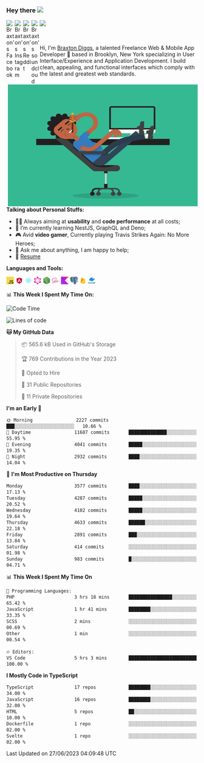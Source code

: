 ### Hey there <img src="https://media.giphy.com/media/hvRJCLFzcasrR4ia7z/giphy.gif" width="25">
<a href="https://www.facebook.com/BiggDiggz">
  <img align="left" alt="Braxton's Facebook" width="22px" src="https://cdn.jsdelivr.net/npm/simple-icons@v3/icons/facebook.svg" />
</a>
<a href="http://instagram.com/biggdiggz">
  <img align="left" alt="Braxton's Instagram" width="22px" src="https://cdn.jsdelivr.net/npm/simple-icons@v3/icons/instagram.svg" />
</a>
<a href="https://reddit.com/user/BiggDiggz/">
  <img align="left" alt="Braxton's Reddit" width="22px" src="https://cdn.jsdelivr.net/npm/simple-icons@v3/icons/reddit.svg" />
</a>
<a href="https://soundcloud.com/braxton-diggs">
  <img align="left" alt="Braxton's soundcloud" width="22px" src="https://cdn.jsdelivr.net/npm/simple-icons@v3/icons/soundcloud.svg" />
</a>

![](https://visitor-badge.glitch.me/badge?page_id=braxtondiggs.braxtondiggs)

<br />

Hi, I'm [Braxton Diggs](https://braxtondiggs.com/), a talented Freelance Web & Mobile App Developer 🚀 based in Brooklyn, New York specializing in User Interface/Experience and Application Development. I build clean, appealing, and functional interfaces which comply with the latest and greatest web standards.

  <img align="right" alt="GIF" src="https://github.com/braxtondiggs/braxtondiggs/blob/master/coder.gif?raw=true" width="500" height="320" />
  
**Talking about Personal Stuffs:**

- 🧑‍💻 Always aiming at **usability** and **code performance** at all costs;
- 🌱 I’m currently learning NestJS, GraphQL and Deno;
- 🎮 Avid **video gamer**, Currently playing Travis Strikes Again: No More Heroes;
- 💬 Ask me about anything, I am happy to help;
- 📝 [Resume](https://braxtondiggs.com/assets/resume/braxton-diggs.pdf)

**Languages and Tools:**  

<code><img height="20" src="https://raw.githubusercontent.com/github/explore/80688e429a7d4ef2fca1e82350fe8e3517d3494d/topics/javascript/javascript.png"></code>
<code><img height="20" src="https://raw.githubusercontent.com/github/explore/80688e429a7d4ef2fca1e82350fe8e3517d3494d/topics/angular/angular.png"></code>
<code><img height="20" src="https://raw.githubusercontent.com/github/explore/80688e429a7d4ef2fca1e82350fe8e3517d3494d/topics/react/react.png"></code>
<code><img height="20" src="https://raw.githubusercontent.com/github/explore/5c058a388828bb5fde0bcafd4bc867b5bb3f26f3/topics/graphql/graphql.png"></code>
<code><img height="20" src="https://raw.githubusercontent.com/github/explore/80688e429a7d4ef2fca1e82350fe8e3517d3494d/topics/nodejs/nodejs.png"></code>
<code><img height="20" src="https://raw.githubusercontent.com/github/explore/80688e429a7d4ef2fca1e82350fe8e3517d3494d/topics/sass/sass.png"></code>
<code><img height="20" src="https://raw.githubusercontent.com/github/explore/80688e429a7d4ef2fca1e82350fe8e3517d3494d/topics/kotlin/kotlin.png"></code>
<code><img height="20" src="https://raw.githubusercontent.com/github/explore/80688e429a7d4ef2fca1e82350fe8e3517d3494d/topics/postgresql/postgresql.png"></code>
<code><img height="20" src="https://raw.githubusercontent.com/github/explore/80688e429a7d4ef2fca1e82350fe8e3517d3494d/topics/firebase/firebase.png"></code>
<code><img height="20" src="https://raw.githubusercontent.com/github/explore/80688e429a7d4ef2fca1e82350fe8e3517d3494d/topics/docker/docker.png"></code>

📊 **This Week I Spent My Time On:**
<!--START_SECTION:waka-->
![Code Time](http://img.shields.io/badge/Code%20Time-5%2C405%20hrs%205%20mins-blue)

![Lines of code](https://img.shields.io/badge/From%20Hello%20World%20I%27ve%20Written-37.9%20million%20lines%20of%20code-blue)

**🐱 My GitHub Data** 

> 📦 565.6 kB Used in GitHub's Storage 
 > 
> 🏆 769 Contributions in the Year 2023
 > 
> 💼 Opted to Hire
 > 
> 📜 31 Public Repositories 
 > 
> 🔑 11 Private Repositories 
 > 
**I'm an Early 🐤** 

```text
🌞 Morning                2227 commits        ███░░░░░░░░░░░░░░░░░░░░░░   10.66 % 
🌆 Daytime                11687 commits       ██████████████░░░░░░░░░░░   55.95 % 
🌃 Evening                4041 commits        █████░░░░░░░░░░░░░░░░░░░░   19.35 % 
🌙 Night                  2932 commits        ████░░░░░░░░░░░░░░░░░░░░░   14.04 % 
```
📅 **I'm Most Productive on Thursday** 

```text
Monday                   3577 commits        ████░░░░░░░░░░░░░░░░░░░░░   17.13 % 
Tuesday                  4287 commits        █████░░░░░░░░░░░░░░░░░░░░   20.52 % 
Wednesday                4102 commits        █████░░░░░░░░░░░░░░░░░░░░   19.64 % 
Thursday                 4633 commits        ██████░░░░░░░░░░░░░░░░░░░   22.18 % 
Friday                   2891 commits        ███░░░░░░░░░░░░░░░░░░░░░░   13.84 % 
Saturday                 414 commits         ░░░░░░░░░░░░░░░░░░░░░░░░░   01.98 % 
Sunday                   983 commits         █░░░░░░░░░░░░░░░░░░░░░░░░   04.71 % 
```


📊 **This Week I Spent My Time On** 

```text
💬 Programming Languages: 
PHP                      3 hrs 18 mins       ████████████████░░░░░░░░░   65.42 % 
JavaScript               1 hr 41 mins        ████████░░░░░░░░░░░░░░░░░   33.35 % 
SCSS                     2 mins              ░░░░░░░░░░░░░░░░░░░░░░░░░   00.69 % 
Other                    1 min               ░░░░░░░░░░░░░░░░░░░░░░░░░   00.54 % 

🔥 Editors: 
VS Code                  5 hrs 3 mins        █████████████████████████   100.00 % 
```

**I Mostly Code in TypeScript** 

```text
TypeScript               17 repos            ████████░░░░░░░░░░░░░░░░░   34.00 % 
JavaScript               16 repos            ████████░░░░░░░░░░░░░░░░░   32.00 % 
HTML                     5 repos             ██░░░░░░░░░░░░░░░░░░░░░░░   10.00 % 
Dockerfile               1 repo              ░░░░░░░░░░░░░░░░░░░░░░░░░   02.00 % 
Svelte                   1 repo              ░░░░░░░░░░░░░░░░░░░░░░░░░   02.00 % 
```




 Last Updated on 27/06/2023 04:09:48 UTC
<!--END_SECTION:waka-->

